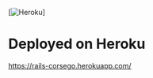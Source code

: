 [![Heroku](http://heroku-badge.herokuapp.com/?app=rails-corsego&style=flat&svg=1)]

# Deployed on Heroku
https://rails-corsego.herokuapp.com/